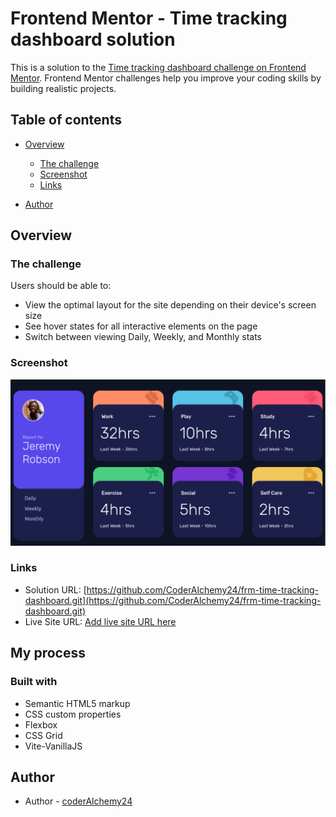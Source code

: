 # Frontend Mentor - Time tracking dashboard solution

This is a solution to the [Time tracking dashboard challenge on Frontend Mentor](https://www.frontendmentor.io/challenges/time-tracking-dashboard-UIQ7167Jw). Frontend Mentor challenges help you improve your coding skills by building realistic projects. 

## Table of contents

- [Overview](#overview)
  - [The challenge](#the-challenge)
  - [Screenshot](#screenshot)
  - [Links](#links)

- [Author](#author)


## Overview

### The challenge

Users should be able to:

- View the optimal layout for the site depending on their device's screen size
- See hover states for all interactive elements on the page
- Switch between viewing Daily, Weekly, and Monthly stats

### Screenshot

![](./screenshot_desktop.png)



### Links

- Solution URL: [https://github.com/CoderAlchemy24/frm-time-tracking-dashboard.git](https://github.com/CoderAlchemy24/frm-time-tracking-dashboard.git)
- Live Site URL: [Add live site URL here](https://your-live-site-url.com)

## My process

### Built with

- Semantic HTML5 markup
- CSS custom properties
- Flexbox
- CSS Grid
- Vite-VanillaJS


## Author

- Author - [coderAlchemy24](https://github.com/CoderAlchemy24/frm-time-tracking-dashboard.git)



